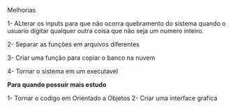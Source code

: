 Melhorias

1- ALterar os inputs para que não ocorra quebramento do sistema quando o usuario digitar qualquer outra coisa que não seja um numero inteiro.

2- Separar as funções em arquivos diferentes

3- Criar uma função para copiar o banco na nuvem 

4- Tornar o sistema em um executavel

****Para quando possuir mais estudo****

1- Tornar o codigo em Orientado a Objetos 
2- Criar uma interface grafica
